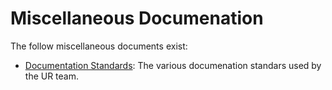 # Miscellaneous Documenation

The follow miscellaneous documents exist:

* [Documentation Standards](doc_standard/doc_standard.md):
  The various documenation standars used by the UR team.

